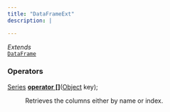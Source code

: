```yaml
---
title: "DataFrameExt"
description: |

---
```

*Extends*  
<code>[DataFrame]</code>



### Operators
<dl>
<dt>

<span class="dart-code">[Series] [<strong>operator</strong> <strong>[]](op_get)</strong>(<span class="nobr">[Object] key</span>);</span>
</dt>
<dd>

 Retrieves the columns either by name or index.
</dd>
</dl>


[DataFrame]: /reference/classes/dataframe/
[Series]: /reference/classes/series/
[Object]: https://api.flutter.dev/flutter/dart-core/Object-class.html